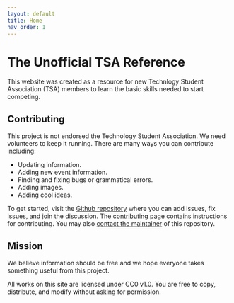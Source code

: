 ```yaml
---
layout: default
title: Home
nav_order: 1
---
```


# The Unofficial TSA Reference

This website was created as a resource for new Technlogy Student Association (TSA) members to learn the basic skills needed to start competing.

## Contributing

This project is not endorsed the Technology Student Association. We need volunteers to keep it running. There are many ways you can contribute including:

- Updating information.
- Adding new event information.
- Finding and fixing bugs or grammatical errors.
- Adding images.
- Adding cool ideas.

To get started, visit the [Github repository](https://github.com/j-nac/TSA-Reference) where you can add issues, fix issues, and join the discussion. The [contributing page](https://j-nac.github.io//TSA-Reference/CONTRIBUTING.html) contains instructions for contributing. You may also [contact the maintainer](mailto:jnac8080@gmail.com) of this repository.

## Mission

We believe information should be free and we hope everyone takes something useful from this project.

All works on this site are licensed under CC0 v1.0. You are free to copy, distribute, and modify without asking for permission.
